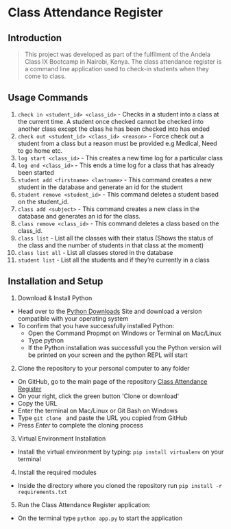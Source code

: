 # Class Attendance Register
## Introduction
> This project was developed as part of the fulfilment of the Andela Class IX Bootcamp in Nairobi, Kenya. The class attendance register is a command line application used to check-in students when they come to class.

## Usage Commands
1. `check in <student_id> <class_id>` - Checks in a student into a class at the current time. A student once checked cannot be checked into another class except the class he has been checked into has ended
2. `check out <student_id> <class_id> <reason>` - Force check out a student from a class but a reason must be provided e.g Medical, Need to go home etc.
3. `log start <class_id>` - This creates a new time log for a particular class
4. `log end <class_id>` - This ends a time log for a class that has already been started
5. `student add <firstname> <lastname>` - This command creates a new student in the database and generate an id for the student
6. `student remove <student_id>` - This command deletes a student based on the student_id.
7. `class add <subject>` - This command creates a new class in the database and generates an id for the class.
8. `class remove <class_id>` -  This command deletes a class based on the class_id.
9. `class list` -  List all the classes with their status (Shows the status of the class and the number of students in that class at the moment)
10. `class list all` - List all classes stored in the database
11. `student list` - List all the students and if they’re currently in a class

## Installation and Setup
1. Download & Install Python
 * Head over to the [Python Downloads](https://www.python.org/downloads/) Site and download a version compatible with your operating system 
 * To confirm that you have successfully installed Python:
	* Open the Command Propmpt on Windows or Terminal on Mac/Linux
	* Type python
	* If the Python installation was successfull you the Python version will be printed on your screen and the python REPL will start

2. Clone the repository to your personal computer to any folder
 * On GitHub, go to the main page of the repository [Class Attendance Register](https://github.com/arnold-okoth/bc-9-class-att-register)
 * On your right, click the green button 'Clone or download'
 * Copy the URL
 * Enter the terminal on Mac/Linux or Git Bash on Windows
 * Type `git clone ` and paste the URL you copied from GitHub
 * Press *Enter* to complete the cloning process

3. Virtual Environment Installation
 * Install the virtual environment by typing: `pip install virtualenv` on your terminal

4. Install the required modules
 * Inside the directory where you cloned the repository run `pip install -r requirements.txt`

5. Run the Class Attendance Register application:
 * On the terminal type `python app.py` to start the application

